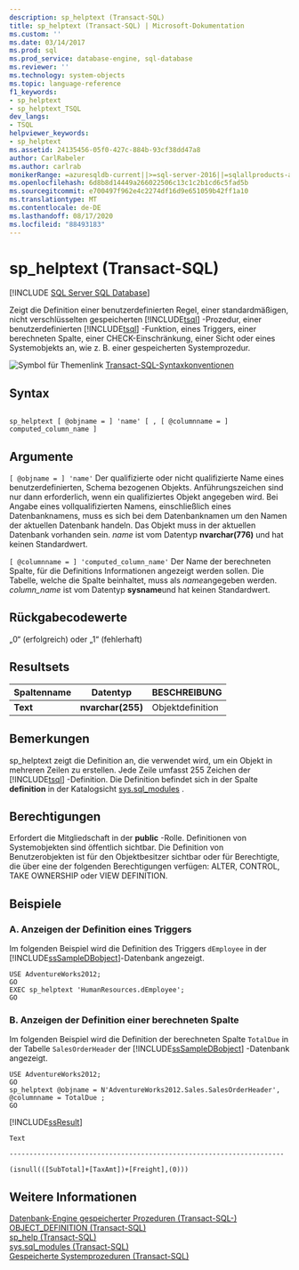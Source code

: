 ```yaml
---
description: sp_helptext (Transact-SQL)
title: sp_helptext (Transact-SQL) | Microsoft-Dokumentation
ms.custom: ''
ms.date: 03/14/2017
ms.prod: sql
ms.prod_service: database-engine, sql-database
ms.reviewer: ''
ms.technology: system-objects
ms.topic: language-reference
f1_keywords:
- sp_helptext
- sp_helptext_TSQL
dev_langs:
- TSQL
helpviewer_keywords:
- sp_helptext
ms.assetid: 24135456-05f0-427c-884b-93cf38dd47a8
author: CarlRabeler
ms.author: carlrab
monikerRange: =azuresqldb-current||>=sql-server-2016||=sqlallproducts-allversions||>=sql-server-linux-2017||=azuresqldb-mi-current
ms.openlocfilehash: 6d8b8d14449a266022506c13c1c2b1cd6c5fad5b
ms.sourcegitcommit: e700497f962e4c2274df16d9e651059b42ff1a10
ms.translationtype: MT
ms.contentlocale: de-DE
ms.lasthandoff: 08/17/2020
ms.locfileid: "88493183"
---
```

# <a name="sp_helptext-transact-sql"></a>sp_helptext (Transact-SQL)
[!INCLUDE [SQL Server SQL Database](../../includes/applies-to-version/sql-asdb.md)]

  Zeigt die Definition einer benutzerdefinierten Regel, einer standardmäßigen, nicht verschlüsselten gespeicherten [!INCLUDE[tsql](../../includes/tsql-md.md)] -Prozedur, einer benutzerdefinierten [!INCLUDE[tsql](../../includes/tsql-md.md)] -Funktion, eines Triggers, einer berechneten Spalte, einer CHECK-Einschränkung, einer Sicht oder eines Systemobjekts an, wie z. B. einer gespeicherten Systemprozedur.  
  
 ![Symbol für Themenlink](../../database-engine/configure-windows/media/topic-link.gif "Symbol für Themenlink") [Transact-SQL-Syntaxkonventionen](../../t-sql/language-elements/transact-sql-syntax-conventions-transact-sql.md)  
  
## <a name="syntax"></a>Syntax  
  
```  
  
sp_helptext [ @objname = ] 'name' [ , [ @columnname = ] computed_column_name ]  
```  
  
## <a name="arguments"></a>Argumente  
`[ @objname = ] 'name'` Der qualifizierte oder nicht qualifizierte Name eines benutzerdefinierten, Schema bezogenen Objekts. Anführungszeichen sind nur dann erforderlich, wenn ein qualifiziertes Objekt angegeben wird. Bei Angabe eines vollqualifizierten Namens, einschließlich eines Datenbanknamens, muss es sich bei dem Datenbanknamen um den Namen der aktuellen Datenbank handeln. Das Objekt muss in der aktuellen Datenbank vorhanden sein. *name* ist vom Datentyp **nvarchar(776)** und hat keinen Standardwert.  
  
`[ @columnname = ] 'computed_column_name'` Der Name der berechneten Spalte, für die Definitions Informationen angezeigt werden sollen. Die Tabelle, welche die Spalte beinhaltet, muss als *name*angegeben werden. *column_name* ist vom Datentyp **sysname**und hat keinen Standardwert.  
  
## <a name="return-code-values"></a>Rückgabecodewerte  
 „0“ (erfolgreich) oder „1“ (fehlerhaft)  
  
## <a name="result-sets"></a>Resultsets  
  
|Spaltenname|Datentyp|BESCHREIBUNG|  
|-----------------|---------------|-----------------|  
|**Text**|**nvarchar(255)**|Objektdefinition|  
  
## <a name="remarks"></a>Bemerkungen  
 sp_helptext zeigt die Definition an, die verwendet wird, um ein Objekt in mehreren Zeilen zu erstellen. Jede Zeile umfasst 255 Zeichen der [!INCLUDE[tsql](../../includes/tsql-md.md)] -Definition. Die Definition befindet sich in der Spalte **definition** in der Katalogsicht [sys.sql_modules](../../relational-databases/system-catalog-views/sys-sql-modules-transact-sql.md) .  
  
## <a name="permissions"></a>Berechtigungen  
 Erfordert die Mitgliedschaft in der **public** -Rolle. Definitionen von Systemobjekten sind öffentlich sichtbar. Die Definition von Benutzerobjekten ist für den Objektbesitzer sichtbar oder für Berechtigte, die über eine der folgenden Berechtigungen verfügen: ALTER, CONTROL, TAKE OWNERSHIP oder VIEW DEFINITION.  
  
## <a name="examples"></a>Beispiele  
  
### <a name="a-displaying-the-definition-of-a-trigger"></a>A. Anzeigen der Definition eines Triggers  
 Im folgenden Beispiel wird die Definition des Triggers `dEmployee` in der [!INCLUDE[ssSampleDBobject](../../includes/sssampledbobject-md.md)]-Datenbank angezeigt.  
  
```  
USE AdventureWorks2012;  
GO  
EXEC sp_helptext 'HumanResources.dEmployee';  
GO  
```  
  
### <a name="b-displaying-the-definition-of-a-computed-column"></a>B. Anzeigen der Definition einer berechneten Spalte  
 Im folgenden Beispiel wird die Definition der berechneten Spalte `TotalDue` in der Tabelle `SalesOrderHeader` der [!INCLUDE[ssSampleDBobject](../../includes/sssampledbobject-md.md)] -Datenbank angezeigt.  
  
```  
USE AdventureWorks2012;  
GO  
sp_helptext @objname = N'AdventureWorks2012.Sales.SalesOrderHeader', @columnname = TotalDue ;  
GO  
```  
  
 [!INCLUDE[ssResult](../../includes/ssresult-md.md)]  
  
 `Text`  
  
 `---------------------------------------------------------------------`  
  
 `(isnull(([SubTotal]+[TaxAmt])+[Freight],(0)))`  
  
## <a name="see-also"></a>Weitere Informationen  
 [Datenbank-Engine gespeicherter Prozeduren &#40;Transact-SQL-&#41;](../../relational-databases/system-stored-procedures/database-engine-stored-procedures-transact-sql.md)   
 [OBJECT_DEFINITION &#40;Transact-SQL&#41;](../../t-sql/functions/object-definition-transact-sql.md)   
 [sp_help &#40;Transact-SQL&#41;](../../relational-databases/system-stored-procedures/sp-help-transact-sql.md)   
 [sys.sql_modules &#40;Transact-SQL&#41;](../../relational-databases/system-catalog-views/sys-sql-modules-transact-sql.md)   
 [Gespeicherte Systemprozeduren &#40;Transact-SQL&#41;](../../relational-databases/system-stored-procedures/system-stored-procedures-transact-sql.md)  
  
  

